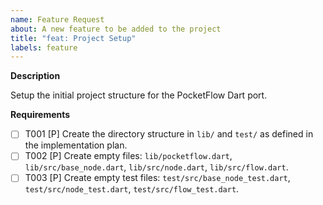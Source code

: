 ```yaml
---
name: Feature Request
about: A new feature to be added to the project
title: "feat: Project Setup"
labels: feature
---
```


**Description**

Setup the initial project structure for the PocketFlow Dart port.

**Requirements**

- [ ] T001 [P] Create the directory structure in `lib/` and `test/` as defined in the implementation plan.
- [ ] T002 [P] Create empty files: `lib/pocketflow.dart`, `lib/src/base_node.dart`, `lib/src/node.dart`, `lib/src/flow.dart`.
- [ ] T003 [P] Create empty test files: `test/src/base_node_test.dart`, `test/src/node_test.dart`, `test/src/flow_test.dart`.
